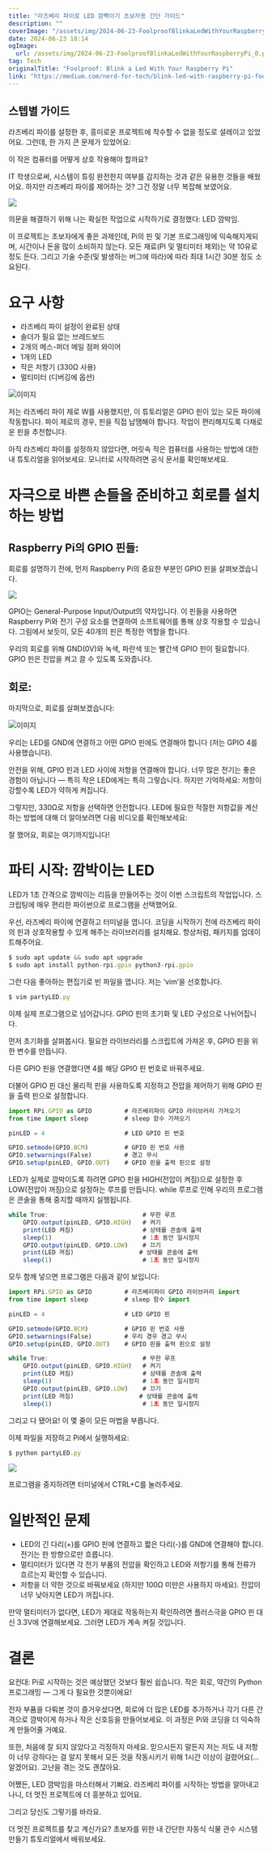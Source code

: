 ```yaml
---
title: "라즈베리 파이로 LED 깜빡이기 초보자용 간단 가이드"
description: ""
coverImage: "/assets/img/2024-06-23-FoolproofBlinkaLedWithYourRaspberryPi_0.png"
date: 2024-06-23 18:14
ogImage: 
  url: /assets/img/2024-06-23-FoolproofBlinkaLedWithYourRaspberryPi_0.png
tag: Tech
originalTitle: "Foolproof: Blink a Led With Your Raspberry Pi"
link: "https://medium.com/nerd-for-tech/blink-led-with-raspberry-pi-foolproof-7f2584fd552a"
---
```



## 스텝별 가이드

라즈베리 파이를 설정한 후, 흥미로운 프로젝트에 착수할 수 없을 정도로 설레이고 있었어요. 그런데, 한 가지 큰 문제가 있었어요:

이 작은 컴퓨터를 어떻게 상호 작용해야 할까요?

IT 학생으로써, 시스템이 튜링 완전한지 여부를 감지하는 것과 같은 유용한 것들을 배웠어요. 하지만 라즈베리 파이를 제어하는 것? 그건 정말 너무 복잡해 보였어요.

<div class="content-ad"></div>

<img src="/assets/img/2024-06-23-FoolproofBlinkaLedWithYourRaspberryPi_0.png" />

의문을 해결하기 위해 나는 확실한 작업으로 시작하기로 결정했다: LED 깜박임.

이 프로젝트는 초보자에게 좋은 과제인데, Pi의 핀 및 기본 프로그래밍에 익숙해지게되며, 시간이나 돈을 많이 소비하지 않는다. 모든 재료(PI 및 멀티미터 제외)는 약 10유로 정도 든다. 그리고 기술 수준(및 발생하는 버그에 따라)에 따라 최대 1시간 30분 정도 소요된다.

# 요구 사항

<div class="content-ad"></div>

- 라즈베리 파이 설정이 완료된 상태
- 솔더가 필요 없는 브레드보드
- 2개의 메스-퍼더 메일 점퍼 와이어
- 1개의 LED
- 작은 저항기 (330Ω 사용)
- 멀티미터 (디버깅에 옵션)

![이미지](/assets/img/2024-06-23-FoolproofBlinkaLedWithYourRaspberryPi_1.png)

저는 라즈베리 파이 제로 W를 사용했지만, 이 튜토리얼은 GPIO 핀이 있는 모든 파이에 작동합니다. 파이 제로의 경우, 핀을 직접 납땜해야 합니다. 작업이 편리해지도록 다채로운 핀을 추천합니다.

아직 라즈베리 파이를 설정하지 않았다면, 머릿속 작은 컴퓨터를 사용하는 방법에 대한 내 튜토리얼을 읽어보세요. 모니터로 시작하려면 공식 문서를 확인해보세요.

<div class="content-ad"></div>

# 자극으로 바쁜 손들을 준비하고 회로를 설치하는 방법

## Raspberry Pi의 GPIO 핀들:

회로를 설명하기 전에, 먼저 Raspberry Pi의 중요한 부분인 GPIO 핀을 살펴보겠습니다.

<img src="/assets/img/2024-06-23-FoolproofBlinkaLedWithYourRaspberryPi_2.png" />

<div class="content-ad"></div>

GPIO는 General-Purpose Input/Output의 약자입니다. 이 핀들을 사용하면 Raspberry Pi와 전기 구성 요소를 연결하여 소프트웨어를 통해 상호 작용할 수 있습니다. 그림에서 보듯이, 모든 40개의 핀은 특정한 역할을 합니다.

우리의 회로를 위해 GND(0V)와 녹색, 파란색 또는 빨간색 GPIO 핀이 필요합니다. GPIO 핀은 전압을 켜고 끌 수 있도록 도와줍니다.

## 회로:

마지막으로, 회로를 살펴보겠습니다:

<div class="content-ad"></div>


![이미지](/assets/img/2024-06-23-FoolproofBlinkaLedWithYourRaspberryPi_3.png)

우리는 LED를 GND에 연결하고 어떤 GPIO 핀에도 연결해야 합니다 (저는 GPIO 4를 사용했습니다).

안전을 위해, GPIO 핀과 LED 사이에 저항을 연결해야 합니다. 너무 많은 전기는 좋은 경험이 아닙니다 — 특히 작은 LED에게는 특히 그렇습니다. 하지만 기억하세요: 저항이 강할수록 LED가 약하게 켜집니다.

그렇지만, 330Ω로 저항을 선택하면 안전합니다. LED에 필요한 적절한 저항값을 계산하는 방법에 대해 더 알아보려면 다음 비디오를 확인해보세요:


<div class="content-ad"></div>

잘 했어요, 회로는 여기까지입니다!

# 파티 시작: 깜박이는 LED

LED가 1초 간격으로 깜박이는 리듬을 만들어주는 것이 이번 스크립트의 작업입니다. 스크립팅에 매우 편리한 파이썬으로 프로그램을 선택했어요.

우선, 라즈베리 파이에 연결하고 터미널을 엽니다. 코딩을 시작하기 전에 라즈베리 파이의 핀과 상호작용할 수 있게 해주는 라이브러리를 설치해요. 항상처럼, 패키지를 업데이트해주어요.

<div class="content-ad"></div>

```js
$ sudo apt update && sudo apt upgrade
$ sudo apt install python-rpi.gpio python3-rpi.gpio
```

그런 다음 좋아하는 편집기로 빈 파일을 엽니다. 저는 ‘vim’을 선호합니다.

```js
$ vim partyLED.py
```

이제 실제 프로그램으로 넘어갑니다. GPIO 핀의 초기화 및 LED 구성으로 나뉘어집니다.

<div class="content-ad"></div>

먼저 초기화를 살펴봅시다. 필요한 라이브러리를 스크립트에 가져온 후, GPIO 핀을 위한 변수를 만듭니다.

다른 GPIO 핀을 연결했다면 4를 해당 GPIO 핀 번호로 바꿔주세요.

더불어 GPIO 핀 대신 물리적 핀을 사용하도록 지정하고 전압을 제어하기 위해 GPIO 핀을 출력 핀으로 설정합니다.

```js
import RPi.GPIO as GPIO         # 라즈베리파이 GPIO 라이브러리 가져오기
from time import sleep          # sleep 함수 가져오기 

pinLED = 4                      # LED GPIO 핀 번호

GPIO.setmode(GPIO.BCM)          # GPIO 핀 번호 사용
GPIO.setwarnings(False)         # 경고 무시
GPIO.setup(pinLED, GPIO.OUT)    # GPIO 핀을 출력 핀으로 설정
```

<div class="content-ad"></div>

LED가 실제로 깜박이도록 하려면 GPIO 핀을 HIGH(전압이 켜짐)으로 설정한 후 LOW(전압이 꺼짐)으로 설정하는 루프를 만듭니다. while 루프로 인해 우리의 프로그램은 콘솔을 통해 중지할 때까지 실행됩니다.

```js
while True:                          # 무한 루프
    GPIO.output(pinLED, GPIO.HIGH)   # 켜기
    print(LED 켜짐)                   # 상태를 콘솔에 출력
    sleep(1)                         # 1초 동안 일시정지
    GPIO.output(pinLED, GPIO.LOW)    # 끄기
    print(LED 꺼짐)                  # 상태를 콘솔에 출력
    sleep(1)                         # 1초 동안 일시정지
```

모두 함께 넣으면 프로그램은 다음과 같이 보입니다:

```js
import RPi.GPIO as GPIO         # 라즈베리파이 GPIO 라이브러리 import
from time import sleep          # sleep 함수 import

pinLED = 4                      # LED GPIO 핀

GPIO.setmode(GPIO.BCM)          # GPIO 핀 번호 사용
GPIO.setwarnings(False)         # 우리 경우 경고 무시
GPIO.setup(pinLED, GPIO.OUT)    # GPIO 핀을 출력 핀으로 설정

while True:                          # 무한 루프
    GPIO.output(pinLED, GPIO.HIGH)   # 켜기
    print(LED 켜짐)                   # 상태를 콘솔에 출력
    sleep(1)                         # 1초 동안 일시정지
    GPIO.output(pinLED, GPIO.LOW)    # 끄기
    print(LED 꺼짐)                  # 상태를 콘솔에 출력
    sleep(1)                         # 1초 동안 일시정지
```

<div class="content-ad"></div>

그리고 다 됐어요! 이 몇 줄이 모든 마법을 부릅니다.

이제 파일을 저장하고 Pi에서 실행하세요:

```js
$ python partyLED.py
```

<img src="https://miro.medium.com/v2/resize:fit:800/1*t3lO_bC7qHuqHf5sYxsXiA.gif" />

<div class="content-ad"></div>

프로그램을 중지하려면 터미널에서 CTRL+C를 눌러주세요.

# 일반적인 문제

- LED의 긴 다리(+)를 GPIO 핀에 연결하고 짧은 다리(-)를 GND에 연결해야 합니다. 전기는 한 방향으로만 흐릅니다.
- 멀티미터가 있다면 각 전기 부품의 전압을 확인하고 LED와 저항기를 통해 전류가 흐르는지 확인할 수 있습니다.
- 저항을 더 약한 것으로 바꿔보세요 (하지만 100Ω 미만은 사용하지 마세요). 전압이 너무 낮아지면 LED가 꺼집니다.

만약 멀티미터가 없다면, LED가 제대로 작동하는지 확인하려면 플러스극을 GPIO 핀 대신 3.3V에 연결해보세요. 그러면 LED가 계속 켜질 것입니다.

<div class="content-ad"></div>

# 결론

요컨대: Pi로 시작하는 것은 예상했던 것보다 훨씬 쉽습니다. 작은 회로, 약간의 Python 프로그래밍 — 그게 다 필요한 것뿐이에요!

전자 부품을 다뤄본 것이 즐거우셨다면, 회로에 더 많은 LED를 추가하거나 각기 다른 간격으로 깜박이게 하거나 작은 신호등을 만들어보세요. 이 과정은 Pi와 코딩을 더 익숙하게 만들어줄 거예요.

또한, 처음에 잘 되지 않았다고 걱정하지 마세요. 믿으시든지 말든지 저는 저도 내 저항이 너무 강하다는 걸 알지 못해서 모든 것을 작동시키기 위해 1시간 이상이 걸렸어요(... 알겠어요). 고난을 겪는 것도 괜찮아요.

<div class="content-ad"></div>

어쨌든, LED 깜박임을 마스터해서 기뻐요. 라즈베리 파이를 시작하는 방법을 알아내고 나니, 더 멋진 프로젝트에 더 흥분하고 있어요.

그리고 당신도 그렇기를 바라요.

더 멋진 프로젝트를 찾고 계신가요? 초보자를 위한 내 간단한 자동식 식물 관수 시스템 만들기 튜토리얼에서 배워보세요.